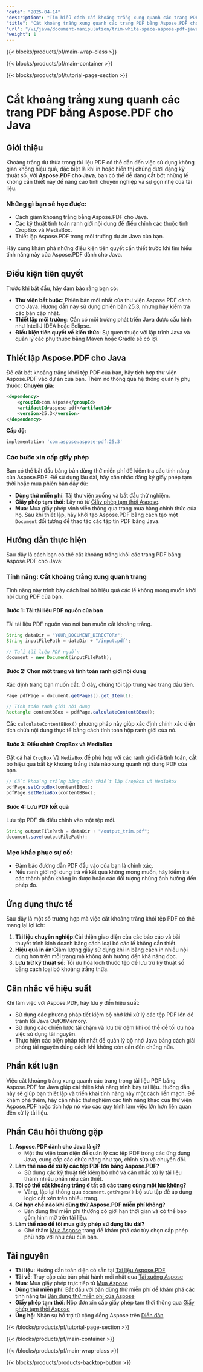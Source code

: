 ```yaml
---
"date": "2025-04-14"
"description": "Tìm hiểu cách cắt khoảng trắng xung quanh các trang PDF của bạn bằng Aspose.PDF cho Java. Thực hiện theo hướng dẫn từng bước này để cải thiện hiệu quả và trình bày tài liệu."
"title": "Cắt khoảng trắng xung quanh các trang PDF bằng Aspose.PDF cho Java | Hướng dẫn từng bước"
"url": "/vi/java/document-manipulation/trim-white-space-aspose-pdf-java/"
"weight": 1
---
```


{{< blocks/products/pf/main-wrap-class >}}

{{< blocks/products/pf/main-container >}}

{{< blocks/products/pf/tutorial-page-section >}}
# Cắt khoảng trắng xung quanh các trang PDF bằng Aspose.PDF cho Java
## Giới thiệu
Khoảng trắng dư thừa trong tài liệu PDF có thể dẫn đến việc sử dụng không gian không hiệu quả, đặc biệt là khi in hoặc hiển thị chúng dưới dạng kỹ thuật số. Với **Aspose.PDF cho Java**, bạn có thể dễ dàng cắt bớt những lề không cần thiết này để nâng cao tính chuyên nghiệp và sự gọn nhẹ của tài liệu.

### Những gì bạn sẽ học được:
- Cách giảm khoảng trắng bằng Aspose.PDF cho Java.
- Các kỹ thuật tính toán ranh giới nội dung để điều chỉnh các thuộc tính CropBox và MediaBox.
- Thiết lập Aspose.PDF trong môi trường dự án Java của bạn.

Hãy cùng khám phá những điều kiện tiên quyết cần thiết trước khi tìm hiểu tính năng này của Aspose.PDF dành cho Java.
## Điều kiện tiên quyết
Trước khi bắt đầu, hãy đảm bảo rằng bạn có:
- **Thư viện bắt buộc**: Phiên bản mới nhất của thư viện Aspose.PDF dành cho Java. Hướng dẫn này sử dụng phiên bản 25.3, nhưng hãy kiểm tra các bản cập nhật.
- **Thiết lập môi trường**: Cần có môi trường phát triển Java được cấu hình như IntelliJ IDEA hoặc Eclipse.
- **Điều kiện tiên quyết về kiến thức**: Sự quen thuộc với lập trình Java và quản lý các phụ thuộc bằng Maven hoặc Gradle sẽ có lợi.
## Thiết lập Aspose.PDF cho Java
Để cắt bớt khoảng trắng khỏi tệp PDF của bạn, hãy tích hợp thư viện Aspose.PDF vào dự án của bạn. Thêm nó thông qua hệ thống quản lý phụ thuộc:
**Chuyên gia:**
```xml
<dependency>
    <groupId>com.aspose</groupId>
    <artifactId>aspose-pdf</artifactId>
    <version>25.3</version>
</dependency>
```
**Cấp độ:**
```gradle
implementation 'com.aspose:aspose-pdf:25.3'
```
### Các bước xin cấp giấy phép
Bạn có thể bắt đầu bằng bản dùng thử miễn phí để kiểm tra các tính năng của Aspose.PDF. Để sử dụng lâu dài, hãy cân nhắc đăng ký giấy phép tạm thời hoặc mua phiên bản đầy đủ:
- **Dùng thử miễn phí**: Tải thư viện xuống và bắt đầu thử nghiệm.
- **Giấy phép tạm thời**: Lấy nó từ [Giấy phép tạm thời Aspose](https://purchase.aspose.com/temporary-license/).
- **Mua**: Mua giấy phép vĩnh viễn thông qua trang mua hàng chính thức của họ.
Sau khi thiết lập, hãy khởi tạo Aspose.PDF bằng cách tạo một `Document` đối tượng để thao tác các tập tin PDF bằng Java.
## Hướng dẫn thực hiện
Sau đây là cách bạn có thể cắt khoảng trắng khỏi các trang PDF bằng Aspose.PDF cho Java:
### Tính năng: Cắt khoảng trắng xung quanh trang
Tính năng này trình bày cách loại bỏ hiệu quả các lề không mong muốn khỏi nội dung PDF của bạn.
#### Bước 1: Tải tài liệu PDF nguồn của bạn
Tải tài liệu PDF nguồn vào nơi bạn muốn cắt khoảng trắng.
```java
String dataDir = "YOUR_DOCUMENT_DIRECTORY";
String inputFilePath = dataDir + "/input.pdf";

// Tải tài liệu PDF nguồn
document = new Document(inputFilePath);
```
#### Bước 2: Chọn một trang và tính toán ranh giới nội dung
Xác định trang bạn muốn cắt. Ở đây, chúng tôi tập trung vào trang đầu tiên.
```java
Page pdfPage = document.getPages().get_Item(1);

// Tính toán ranh giới nội dung
Rectangle contentBBox = pdfPage.calculateContentBBox();
```
Các `calculateContentBBox()` phương pháp này giúp xác định chính xác diện tích chứa nội dung thực tế bằng cách tính toán hộp ranh giới của nó.
#### Bước 3: Điều chỉnh CropBox và MediaBox
Đặt cả hai `CropBox` Và `MediaBox` để phù hợp với các ranh giới đã tính toán, cắt bỏ hiệu quả bất kỳ khoảng trắng thừa nào xung quanh nội dung PDF của bạn.
```java
// Cắt khoảng trắng bằng cách thiết lập CropBox và MediaBox
pdfPage.setCropBox(contentBBox);
pdfPage.setMediaBox(contentBBox);
```
#### Bước 4: Lưu PDF kết quả
Lưu tệp PDF đã điều chỉnh vào một tệp mới.
```java
String outputFilePath = dataDir + "/output_trim.pdf";
document.save(outputFilePath);
```
### Mẹo khắc phục sự cố:
- Đảm bảo đường dẫn PDF đầu vào của bạn là chính xác.
- Nếu ranh giới nội dung trả về kết quả không mong muốn, hãy kiểm tra các thành phần không in được hoặc các đối tượng nhúng ảnh hưởng đến phép đo.
## Ứng dụng thực tế
Sau đây là một số trường hợp mà việc cắt khoảng trắng khỏi tệp PDF có thể mang lại lợi ích:
1. **Tài liệu chuyên nghiệp**:Cải thiện giao diện của các báo cáo và bài thuyết trình kinh doanh bằng cách loại bỏ các lề không cần thiết.
2. **Hiệu quả in ấn**:Giảm lượng giấy sử dụng khi in bằng cách in nhiều nội dung hơn trên mỗi trang mà không ảnh hưởng đến khả năng đọc.
3. **Lưu trữ kỹ thuật số**: Tối ưu hóa kích thước tệp để lưu trữ kỹ thuật số bằng cách loại bỏ khoảng trắng thừa.
## Cân nhắc về hiệu suất
Khi làm việc với Aspose.PDF, hãy lưu ý đến hiệu suất:
- Sử dụng các phương pháp tiết kiệm bộ nhớ khi xử lý các tệp PDF lớn để tránh lỗi Java OutOfMemory.
- Sử dụng các chiến lược tải chậm và lưu trữ đệm khi có thể để tối ưu hóa việc sử dụng tài nguyên.
- Thực hiện các biện pháp tốt nhất để quản lý bộ nhớ Java bằng cách giải phóng tài nguyên đúng cách khi không còn cần đến chúng nữa.
## Phần kết luận
Việc cắt khoảng trắng xung quanh các trang trong tài liệu PDF bằng Aspose.PDF for Java giúp cải thiện khả năng trình bày tài liệu. Hướng dẫn này sẽ giúp bạn thiết lập và triển khai tính năng này một cách liền mạch. Để khám phá thêm, hãy cân nhắc thử nghiệm các tính năng khác của thư viện Aspose.PDF hoặc tích hợp nó vào các quy trình làm việc lớn hơn liên quan đến xử lý tài liệu.
## Phần Câu hỏi thường gặp
1. **Aspose.PDF dành cho Java là gì?**
   - Một thư viện toàn diện để quản lý các tệp PDF trong các ứng dụng Java, cung cấp các chức năng như tạo, chỉnh sửa và chuyển đổi.
2. **Làm thế nào để xử lý các tệp PDF lớn bằng Aspose.PDF?**
   - Sử dụng các kỹ thuật tiết kiệm bộ nhớ và cân nhắc xử lý tài liệu thành nhiều phần nếu cần thiết.
3. **Tôi có thể cắt khoảng trắng ở tất cả các trang cùng một lúc không?**
   - Vâng, lặp lại thông qua `document.getPages()` bộ sưu tập để áp dụng logic cắt xén trên nhiều trang.
4. **Có hạn chế nào khi dùng thử Aspose.PDF miễn phí không?**
   - Bản dùng thử miễn phí thường có giới hạn thời gian và có thể bao gồm hình mờ trên tài liệu.
5. **Làm thế nào để tôi mua giấy phép sử dụng lâu dài?**
   - Ghé thăm [Mua Aspose](https://purchase.aspose.com/buy) trang để khám phá các tùy chọn cấp phép phù hợp với nhu cầu của bạn.
## Tài nguyên
- **Tài liệu**: Hướng dẫn toàn diện có sẵn tại [Tài liệu Aspose.PDF](https://reference.aspose.com/pdf/java/)
- **Tải về**: Truy cập các bản phát hành mới nhất qua [Tải xuống Aspose](https://releases.aspose.com/pdf/java/)
- **Mua**: Mua giấy phép trực tiếp từ [Mua Aspose](https://purchase.aspose.com/buy)
- **Dùng thử miễn phí**: Bắt đầu với bản dùng thử miễn phí để khám phá các tính năng tại [Bản dùng thử miễn phí của Aspose](https://releases.aspose.com/pdf/java/)
- **Giấy phép tạm thời**: Nộp đơn xin cấp giấy phép tạm thời thông qua [Giấy phép tạm thời Aspose](https://purchase.aspose.com/temporary-license/)
- **Ủng hộ**: Nhận sự hỗ trợ từ cộng đồng Aspose trên [Diễn đàn](https://forum.aspose.com/c/pdf/10)

{{< /blocks/products/pf/tutorial-page-section >}}

{{< /blocks/products/pf/main-container >}}

{{< /blocks/products/pf/main-wrap-class >}}

{{< blocks/products/products-backtop-button >}}